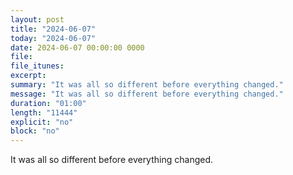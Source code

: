 ```yaml
---
layout: post
title: "2024-06-07"
today: "2024-06-07"
date: 2024-06-07 00:00:00 0000
file:
file_itunes:
excerpt:
summary: "It was all so different before everything changed."
message: "It was all so different before everything changed."
duration: "01:00"
length: "11444"
explicit: "no"
block: "no"
---
```

It was all so different before everything changed.

